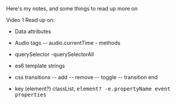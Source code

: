 Here's my notes, and some things to read up more on

Video 1
Read up on:

- Data attributes
- Audio tags
  -- audio.currentTime - methods
- querySelector
  -querySelectorAll
- es6 template strings
- css transitions
  -- add
  -- remove
  -- toggle
  -- transition end

- key (element?) classList, <kbd> element?
  -e.propertyName event properties

